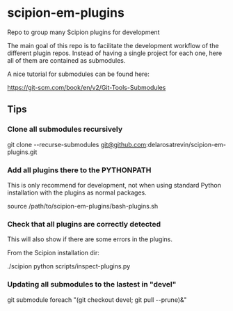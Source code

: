 # scipion-em-plugins
Repo to group many Scipion plugins for development

The main goal of this repo is to facilitate the development workflow of the different plugin repos.
Instead of having a single project for each one, here all of them are contained as submodules. 

A nice tutorial for submodules can be found here:

https://git-scm.com/book/en/v2/Git-Tools-Submodules

## Tips

### Clone all submodules recursively

git clone --recurse-submodules git@github.com:delarosatrevin/scipion-em-plugins.git

### Add all plugins there to the PYTHONPATH

This is only recommend for development, not when using standard Python installation with the plugins as normal packages.

source /path/to/scipion-em-plugins/bash-plugins.sh

### Check that all plugins are correctly detected 

This will also show if there are some errors in the plugins.

From the Scipion installation dir:

./scipion python scripts/inspect-plugins.py

### Updating all submodules to the lastest in "devel"
git submodule foreach "(git checkout devel; git pull --prune)&"
